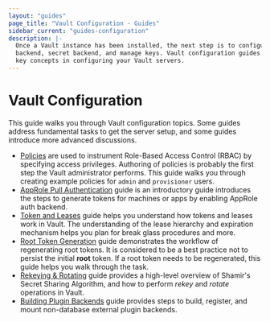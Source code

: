 ```yaml
---
layout: "guides"
page_title: "Vault Configuration - Guides"
sidebar_current: "guides-configuration"
description: |-
  Once a Vault instance has been installed, the next step is to configure auth
  backend, secret backend, and manage keys. Vault configuration guides addresses
  key concepts in configuring your Vault servers.   
---
```


# Vault Configuration

This guide walks you through Vault configuration topics. Some guides address
fundamental tasks to get the server setup, and some guides introduce more
advanced discussions.

- [Policies](/guides/configuration/policies.html) are used to instrument
Role-Based Access Control (RBAC) by specifying access privileges. Authoring of
policies is probably the first step the Vault administrator performs. This guide
walks you through creating example policies for `admin` and `provisioner` users.
- [AppRole Pull Authentication](/guides/configuration/authentication.html) guide
is an introductory guide introduces the steps to generate tokens for machines
or apps by enabling AppRole auth backend.
- [Token and Leases](/guides/configuration/lease.html) guide helps you
understand how tokens and leases work in Vault. The understanding of the
lease hierarchy and expiration mechanism helps you plan for break glass
procedures and more.
- [Root Token Generation](/guides/configuration/generate-root.html) guide
demonstrates the workflow of regenerating root tokens. It is considered to be a
best practice not to persist the initial **root** token. If a root token needs
to be regenerated, this guide helps you walk through the task.
- [Rekeying & Rotating](/guides/configuration/rekeying-and-rotating.html) guide
provides a high-level overview of Shamir's Secret Sharing Algorithm, and how to
perform _rekey_ and _rotate_ operations in Vault.
- [Building Plugin Backends](/guides/configuration/plugin-backends.html) guide
provides steps to build, register, and mount non-database external plugin
backends.
